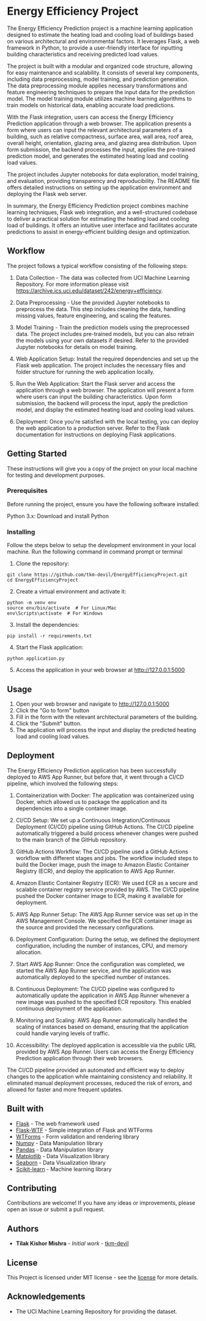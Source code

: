 # Energy Efficiency Project

The Energy Efficiency Prediction project is a machine learning application designed to estimate the heating load and cooling load of buildings based on various architectural and environmental factors. It leverages Flask, a web framework in Python, to provide a user-friendly interface for inputting building characteristics and receiving predicted load values.

The project is built with a modular and organized code structure, allowing for easy maintenance and scalability. It consists of several key components, including data preprocessing, model training, and prediction generation. The data preprocessing module applies necessary transformations and feature engineering techniques to prepare the input data for the prediction model. The model training module utilizes machine learning algorithms to train models on historical data, enabling accurate load predictions.

With the Flask integration, users can access the Energy Efficiency Prediction application through a web browser. The application presents a form where users can input the relevant architectural parameters of a building, such as relative compactness, surface area, wall area, roof area, overall height, orientation, glazing area, and glazing area distribution. Upon form submission, the backend processes the input, applies the pre-trained prediction model, and generates the estimated heating load and cooling load values.

The project includes Jupyter notebooks for data exploration, model training, and evaluation, providing transparency and reproducibility. The README file offers detailed instructions on setting up the application environment and deploying the Flask web server.

In summary, the Energy Efficiency Prediction project combines machine learning techniques, Flask web integration, and a well-structured codebase to deliver a practical solution for estimating the heating load and cooling load of buildings. It offers an intuitive user interface and facilitates accurate predictions to assist in energy-efficient building design and optimization.

## Workflow

The project follows a typical workflow consisting of the following steps:

1. Data Collection - The data was collected from UCI Machine Learning Repository. For more information please visit https://archive.ics.uci.edu/dataset/242/energy+efficiency.

2. Data Preprocessing - Use the provided Jupyter notebooks to preprocess the data. This step includes cleaning the data, handling missing values, feature engineering, and scaling the features.

3. Model Training - Train the prediction models using the preprocessed data. The project includes pre-trained models, but you can also retrain the models using your own datasets if desired. Refer to the provided Jupyter notebooks for details on model training.

4. Web Application Setup: Install the required dependencies and set up the Flask web application. The project includes the necessary files and folder structure for running the web application locally.

5. Run the Web Application: Start the Flask server and access the application through a web browser. The application will present a form where users can input the building characteristics. Upon form submission, the backend will process the input, apply the prediction model, and display the estimated heating load and cooling load values.

6. Deployment: Once you're satisfied with the local testing, you can deploy the web application to a production server. Refer to the Flask documentation for instructions on deploying Flask applications.

## Getting Started

These instructions will give you a copy of the project on your local machine for testing and development purposes.

### Prerequisites

Before running the project, ensure you have the following software installed:

Python 3.x: Download and install Python

### Installing

Follow the steps below to setup the development environment in your local machine.
Run the following command in command prompt or terminal

1. Clone the repository:

```
git clone https://github.com/tkm-devil/EnergyEfficiencyProject.git
cd EnergyEfficiencyProject
```

2. Create a virtual environment and activate it:

```
python -m venv env
source env/bin/activate  # For Linux/Mac
env\Scripts\activate  # For Windows
```

3. Install the dependencies:

```
pip install -r requirements.txt
```

4. Start the Flask application:

```
python application.py 
```

5. Access the application in your web browser at http://127.0.0.1:5000

## Usage

1. Open your web browser and navigate to http://127.0.0.1:5000
2. Click the "Go to form" button
3. Fill in the form with the relevant architectural parameters of the building.
4. Click the "Submit" button.
5. The application will process the input and display the predicted heating load and cooling load values.

## Deployment 

The Energy Efficiency Prediction application has been successfully deployed to AWS App Runner, but before that, it went through a CI/CD pipeline, which involved the following steps:

1. Containerization with Docker: The application was containerized using Docker, which allowed us to package the application and its dependencies into a single container image.

2. CI/CD Setup: We set up a Continuous Integration/Continuous Deployment (CI/CD) pipeline using GitHub Actions. The CI/CD pipeline automatically triggered a build process whenever changes were pushed to the main branch of the GitHub repository.

3. GitHub Actions Workflow: The CI/CD pipeline used a GitHub Actions workflow with different stages and jobs. The workflow included steps to build the Docker image, push the image to Amazon Elastic Container Registry (ECR), and deploy the application to AWS App Runner.

4. Amazon Elastic Container Registry (ECR): We used ECR as a secure and scalable container registry service provided by AWS. The CI/CD pipeline pushed the Docker container image to ECR, making it available for deployment.

5. AWS App Runner Setup: The AWS App Runner service was set up in the AWS Management Console. We specified the ECR container image as the source and provided the necessary configurations.

6. Deployment Configuration: During the setup, we defined the deployment configuration, including the number of instances, CPU, and memory allocation.

7. Start AWS App Runner: Once the configuration was completed, we started the AWS App Runner service, and the application was automatically deployed to the specified number of instances.

8. Continuous Deployment: The CI/CD pipeline was configured to automatically update the application in AWS App Runner whenever a new image was pushed to the specified ECR repository. This enabled continuous deployment of the application.

9. Monitoring and Scaling: AWS App Runner automatically handled the scaling of instances based on demand, ensuring that the application could handle varying levels of traffic.

10. Accessibility: The deployed application is accessible via the public URL provided by AWS App Runner. Users can access the Energy Efficiency Prediction application through their web browsers.

The CI/CD pipeline provided an automated and efficient way to deploy changes to the application while maintaining consistency and reliability. It eliminated manual deployment processes, reduced the risk of errors, and allowed for faster and more frequent updates.

## Built with

* [Flask](https://flask.palletsprojects.com/en/2.3.x/) - The web framework used
* [Flask-WTF](https://flask-wtf.readthedocs.io/en/1.0.x/) - Simple integration of Flask and WTForms
* [WTForms](https://wtforms.readthedocs.io/en/3.0.x/) - Form validation and rendering library
* [Numpy](https://numpy.org/) - Data Manipulation library
* [Pandas](https://pandas.pydata.org/) - Data Manipulation library
* [Matplotlib](https://matplotlib.org/) - Data Visualization library
* [Seaborn](https://seaborn.pydata.org/) - Data Visualization library
* [Scikit-learn](https://scikit-learn.org/stable/) - Machine learning library

## Contributing

Contributions are welcome! If you have any ideas or improvements, please open an issue or submit a pull request.

## Authors

* **Tilak Kishor Mishra** - *Initial work* - [tkm-devil](https://github.com/tkm-devil)

## License

This Project is licensed under MIT license - see the [license](https://opensource.org/license/mit/) for more details.

## Acknowledgements

* The UCI Machine Learning Repository for providing the dataset.